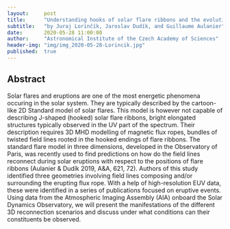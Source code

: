 ```yaml
---
layout:     post
title:      "Understanding hooks of solar flare ribbons and the evolution of coronal mass ejections"
subtitle:   "by Juraj Lorinčík, Jaroslav Dudík, and Guillaume Aulanier"
date:       2020-05-28 11:00:00
author:     "Astronomical Institute of the Czech Academy of Sciences"
header-img: "img/img_2020-05-28-Lorincik.jpg"
published:  true
---
```


## Abstract
Solar flares and eruptions are one of the most energetic phenomena occuring in the solar system. They are typically described by the cartoon-like 2D Standard model of solar flares. This model is however not capable of describing J-shaped (hooked) solar flare ribbons, bright elongated structures typically observed in the UV part of the spectrum. Their description requires 3D MHD modelling of magnetic flux ropes, bundles of twisted field lines rooted in the hooked endings of flare ribbons. The standard flare model in three dimensions, developed in the Observatory of Paris, was recently used to find predictions on how do the field lines reconnect during solar eruptions with respect to the positions of flare ribbons (Aulanier & Dudík 2019, A&A, 621, 72). Authors of this study identified three geometries involving field lines composing and/or surrounding the erupting flux rope. With a help of high-resolution EUV data, these were identified in a series of publications focused on eruptive events. Using data from the Atmospheric Imaging Assembly (AIA) onboard the Solar Dynamics Observatory, we will present the manifestations of the different 3D reconnection scenarios  and discuss under what conditions can their constituents be observed.
